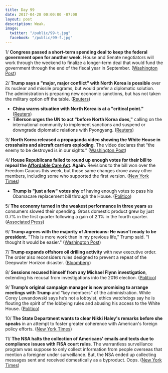 ```yaml
---
title: Day 99
date: 2017-04-28 00:00:00 -07:00
layout: post
description: Weak.
image:
  twitter: "/public/99-t.jpg"
  facebook: "/public/99-f.jpg"
---
```


1/ **Congress passed a short-term spending deal to keep the federal government open for another week**. House and Senate negotiators will work through the weekend to finalize a longer-term deal that would fund the government through the end of the fiscal year in September. ([Washington Post](https://www.washingtonpost.com/powerpost/lawmakers-poised-to-approve-one-week-spending-bill-friday-to-keep-government-open/2017/04/28/0bba76da-2c01-11e7-b605-33413c691853_story.html))

2/ **Trump says a "major, major conflict" with North Korea is possible** over its nuclear and missile programs, but would prefer a diplomatic solution. The administration is preparing new economic sanctions, but has not taken the military option off the table. ([Reuters](http://www.reuters.com/article/us-usa-trump-exclusive-idUSKBN17U04E))

* **China warns situation with North Korea is at a "critical point."** ([Reuters](http://www.reuters.com/article/us-northkorea-usa-un-idUSKBN17U0HK))
* **Tillerson urges the UN to act "before North Korea does,"** calling on the international community to implement sanctions and suspend or downgrade diplomatic relations with Pyongyang. ([Reuters](http://www.reuters.com/article/us-northkorea-usa-un-tillerson-idUSKBN17U27O))

3/ **North Korea released a propaganda video showing the White House in crosshairs and aircraft carriers exploding**. The video declares that “the enemy to be destroyed is in our sights.” ([Washington Post](https://www.washingtonpost.com/world/north-korea-puts-out-new-video-showing-the-white-house-in-crosshairs-and-carriers-exploding/2017/04/27/6b6a9596-2b2b-11e7-a616-d7c8a68c1a66_story.html))

4/ **House Republicans failed to round up enough votes for their bill to repeal the <a href="{{ site.url }}{{ site.baseurl }}/trump-health-care/">Affordable Care Act</a>. Again.** Revisions to the bill won over the Freedom Caucus this week, but those same changes drove away other members, including some who supported the first version. ([New York Times](https://www.nytimes.com/2017/04/27/us/politics/republicans-propose-short-term-funding-plan-to-avert-shutdown.html))

* **Trump is "just a few" votes shy** of having enough votes to pass his Obamacare replacement bill through the House. ([Politico](http://www.politico.com/story/2017/04/28/mark-meadows-obamacare-repeal-bill-votes-237740))

5/ **The economy turned in the weakest performance in three years** as consumers slowed their spending. Gross domestic product grew by just 0.7% in the first quarter following a gain of 2.1% in the fourth quarter. ([Associated Press](https://apnews.com/947c3bc5feb7424289a0aa2ab210e800/US-economic-growth-weakened-to-0.7-percent-in-first-quarter))

6/ **Trump agrees with the majority of Americans: He wasn’t ready to be president**. "This is more work than in my previous life," Trump said. "I thought it would be easier." ([Washington Post](https://www.washingtonpost.com/news/politics/wp/2017/04/28/trump-now-agrees-with-the-majority-of-americans-he-wasnt-ready-to-be-president/))

7/ **Trump expands offshore oil drilling activity** with new executive order. The order also reconsiders rules designed to prevent a repeat of the Deepwater Horizon disaster. ([Bloomberg](https://www.bloomberg.com/politics/articles/2017-04-28/trump-to-expand-offshore-drilling-review-deepwater-horizon-regs))

8/ **Sessions recused himself from any Michael Flynn investigation**, extending his recusal from investigations into the 2016 election. ([Politico](http://www.politico.com/story/2017/04/28/jeff-sessions-recusal-michael-flynn-investigation-237736))

9/ **Trump’s original campaign manager is now promising to arrange meetings with Trump** and “key members" of the administration. While Corey Lewandowski says he’s not a lobbyist, ethics watchdogs say he is flouting the spirit of the lobbying rules and abusing his access to the White House. ([Politico](http://www.politico.com/story/2017/04/28/corey-lewandowski-trump-meetings-237725))

10/ **The State Department wants to clear Nikki Haley's remarks before she speaks** in an attempt to foster greater coherence with American's foreign policy efforts. ([New York Times](https://www.nytimes.com/2017/04/27/world/americas/state-department-united-nations-ambassador.html))

11/ **The NSA halts the collection of Americans' emails and texts due to compliance issues with FISA court rules**. The warrantless surveillance program was suppose to only collect information from people overseas  that mention a foreigner under surveillance. But, the NSA ended up collecting messages sent and received domestically as a byproduct. Oops. ([New York Times](https://www.nytimes.com/2017/04/28/us/politics/nsa-surveillance-terrorism-privacy.html))